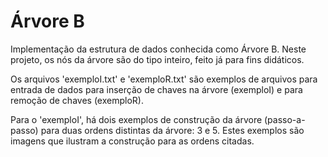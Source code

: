 Árvore B
========

Implementação da estrutura de dados conhecida como Árvore B. 
Neste projeto, os nós da árvore são do tipo inteiro, feito já para fins didáticos.


Os arquivos 'exemploI.txt' e 'exemploR.txt' são exemplos de arquivos para entrada de dados para inserção 
de chaves na árvore (exemploI) e para remoção de chaves (exemploR).


Para o 'exemploI', há dois exemplos de construção da árvore (passo-a-passo) para duas ordens distintas da árvore: 3 e 5.
Estes exemplos são imagens que ilustram a construção para as ordens citadas.


